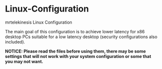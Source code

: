 # Linux-Configuration
mrtelekinesis Linux Configuration

The main goal of this configuration is to achieve lower latency for x86 desktop PCs suitable for a low latency desktop (security configurations also included).

**NOTICE: Please read the files before using them, there may be some settings that will not work with your system configuration or some that you may not want.**
